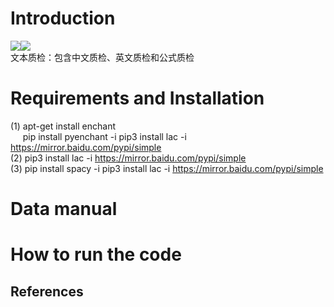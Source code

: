 # Introduction
![](https://img.shields.io/badge/build-nlp-brightgreen.svg?style=plastic)![](https://img.shields.io/badge/language-python-red.svg?style=plastic)  
文本质检：包含中文质检、英文质检和公式质检

# Requirements and Installation
(1) apt-get install enchant  
&nbsp;&nbsp;&nbsp;&nbsp;&nbsp;pip install pyenchant -i pip3 install lac  -i https://mirror.baidu.com/pypi/simple  
(2) pip3 install lac  -i https://mirror.baidu.com/pypi/simple  
(3) pip install spacy -i pip3 install lac  -i https://mirror.baidu.com/pypi/simple  

# Data manual

# How to run the code

## References
